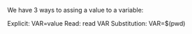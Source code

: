 We have 3 ways to assing a value to a variable:

Explicit: VAR=value
Read: read VAR
Substitution: VAR=$(pwd)
